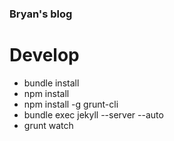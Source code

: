 ### Bryan's blog ###

# Develop

* bundle install
* npm install
* npm install -g grunt-cli
* bundle exec jekyll --server --auto
* grunt watch
